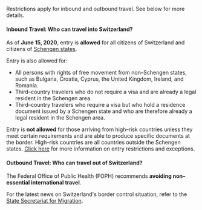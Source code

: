 Restrictions apply for inbound and outbound travel. See below for more details.

#### Inbound Travel: Who can travel into Switzerland?

As of **June 15, 2020**, entry is **allowed** for all citizens of Switzerland and citizens of [Schengen states](https://www.sem.admin.ch/sem/en/home/themen/einreise/einreise-ch-schengen.html).

Entry is also allowed for:

- All persons with rights of free movement from non–Schengen states, such as Bulgaria, Croatia, Cyprus, the United Kingdom, Ireland, and Romania.
- Third–country travelers who do not require a visa and are already a legal resident in the Schengen area.
- Third–country travelers who require a visa but who hold a residence document issued by a Schengen state and who are therefore already a legal resident in the Schengen area.

Entry is **not allowed** for those arriving from high–risk countries unless they meet certain requirements and are able to produce specific documents at the border. High–risk countries are all countries outside the Schengen states. [Click here](https://www.sem.admin.ch/sem/en/home/aktuell/aktuell/faq-einreiseverweigerung.html) for more information on entry restrictions and exceptions.

#### Outbound Travel: Who can travel out of Switzerland?

The Federal Office of Public Health (FOPH) recommends **avoiding non–essential international travel**.

For the latest news on Switzerland's border control situation, refer to the [State Secretariat for Migration](https://www.sem.admin.ch/sem/en/home/aktuell/aktuell.html).
